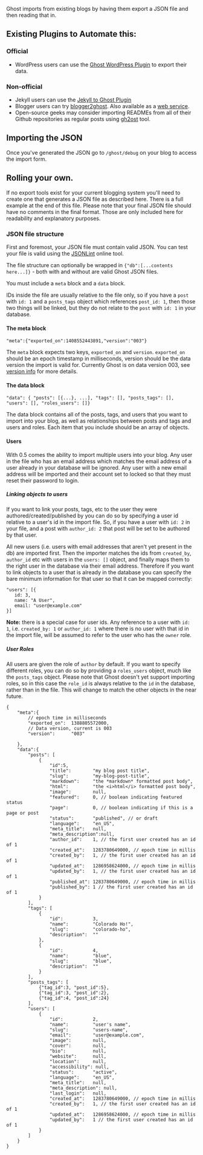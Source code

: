 Ghost imports from existing blogs by having them export a JSON file and then reading that in.

## Existing Plugins to Automate this:

### Official
* WordPress users can use the [Ghost WordPress Plugin](http://wordpress.org/plugins/ghost/) to export their data.

### Non-official
* Jekyll users can use the [Jekyll to Ghost Plugin](https://github.com/redwallhp/Jekyll-to-Ghost)
* Blogger users can try [blogger2ghost](https://github.com/bebraw/blogger2ghost). Also available as a [web service](http://blogger2ghost.com/).
* Open-source geeks may consider importing READMEs from all of their Github repositories as regular posts using [gh2ost](https://github.com/RReverser/gh2ost) tool.

## Importing the JSON
Once you've generated the JSON go to `/ghost/debug` on your blog to access the import form.

## Rolling your own.

If no export tools exist for your current blogging system you'll need to create one that generates a JSON file as described here. There is a full example at the end of this file. Please note that your final JSON file should have no comments in the final format. Those are only included here for readability and explanatory purposes.

### JSON file structure

First and foremost, your JSON file must contain valid JSON. You can test your file is valid using the [JSONLint](http://jsonlint.com/) online tool.

The file structure can optionally be wrapped in `{"db":[...contents here...]}` - both with and without are valid Ghost JSON files.

You must include a `meta` block and a `data` block.

IDs inside the file are usually relative to the file only, so if you have a `post` with `id: 1` and a `posts_tags` object which references `post_id: 1`, then those two things will be linked, but they do not relate to the `post` with `id: 1` in your database. 

#### The meta block

`"meta":{"exported_on":1408552443891,"version":"003"}`

The `meta` block expects two keys, `exported_on` and `version`. `exported_on` should be an epoch timestamp in milliseconds, version should be the data version the import is valid for. Currently Ghost is on data version 003, see [version info](https://github.com/TryGhost/Ghost/wiki/Version-Info) for more details.

#### The data block

`"data": { "posts": [{...}, ...], "tags": [], "posts_tags": [], "users": [], "roles_users": []}`

The data block contains all of the posts, tags, and users that you want to import into your blog, as well as relationships between posts and tags and users and roles. Each item that you include should be an array of objects.

#### Users

With 0.5 comes the ability to import multiple users into your blog. Any user in the file who has an email address which matches the email address of a user already in your database will be ignored. Any user with a new email address will be imported and their account set to locked so that they must reset their password to login.

##### Linking objects to users

If you want to link your posts, tags, etc to the user they were authored/created/published by you can do so by specifying a user id relative to a user's id in the import file. So, if you have a user with `id: 2` in your file, and a post with `author_id: 2` that post will be set to be authored by that user.

All new users (i.e. users with email addresses that aren't yet present in the db) are imported first. Then the importer matches the ids from `created_by`, `author_id` etc with users in the `users: []` object, and finally maps them to the right user in the database via their email address. Therefore if you want to link objects to a user that is already in the database you can specify the bare minimum information for that user so that it can be mapped correctly:

```
"users": [{
   id: 3,
   name: "A User",
   email: "user@example.com"
}]
```

**Note:** there is a special case for user ids. Any reference to a user with `id: 1`, i.e. `created_by: 1` or `author_id: 1` where there is no user with that id in the import file, will be assumed to refer to the user who has the `owner` role.

##### User Roles

All users are given the role of `author` by default. If you want to specify different roles, you can do so by providing a `roles_users` object, much like the `posts_tags` object. Please note that Ghost doesn't yet support importing roles, so in this case the `role_id` is always relative to the `id` in the database, rather than in the file. This will change to match the other objects in the near future.

```
{
    "meta":{
        // epoch time in milliseconds
        "exported_on":  1388805572000,
        // Data version, current is 003
        "version":      "003"

    },
    "data":{
        "posts": [
            {
                "id":5,
                "title":        "my blog post title",
                "slug":         "my-blog-post-title",
                "markdown":     "the *markdown* formatted post body",
                "html":         "the <i>html</i> formatted post body",
                "image":        null,
                "featured":     0, // boolean indicating featured status
                "page":         0, // boolean indicating if this is a page or post
                "status":       "published", // or draft
                "language":     "en_US",
                "meta_title":   null,
                "meta_description":null,
                "author_id":    1, // the first user created has an id of 1
                "created_at":   1283780649000, // epoch time in millis
                "created_by":   1, // the first user created has an id of 1
                "updated_at":   1286958624000, // epoch time in millis
                "updated_by":   1, // the first user created has an id of 1
                "published_at": 1283780649000, // epoch time in millis
                "published_by": 1 // the first user created has an id of 1
            }
        ],
        "tags": [
            {
                "id":           3,
                "name":         "Colorado Ho!",
                "slug":         "colorado-ho",
                "description":  ""
            },
            {
                "id":           4,
                "name":         "blue",
                "slug":         "blue",
                "description":  ""
            }
        ],
        "posts_tags": [
            {"tag_id":3, "post_id":5},
            {"tag_id":3, "post_id":2},
            {"tag_id":4, "post_id":24}
        ],
        "users": [
            {
                "id":           2,
                "name":         "user's name",
                "slug":         "users-name",
                "email":        "user@example.com",
                "image":        null,
                "cover":        null,
                "bio":          null,
                "website":      null,
                "location":     null,
                "accessibility": null,
                "status":       "active",
                "language":     "en_US",
                "meta_title":   null,
                "meta_description": null,
                "last_login":   null,
                "created_at":   1283780649000, // epoch time in millis
                "created_by":   1, // the first user created has an id of 1
                "updated_at":   1286958624000, // epoch time in millis
                "updated_by":   1 // the first user created has an id of 1
            }
        ]
    }
}
```